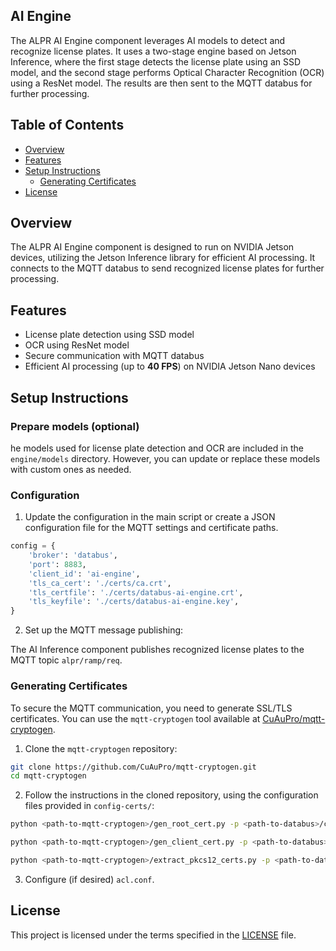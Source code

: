 ## AI Engine

The ALPR AI Engine component leverages AI models to detect and recognize license plates. It uses a two-stage engine based on Jetson Inference, where the first stage detects the license plate using an SSD model, and the second stage performs Optical Character Recognition (OCR) using a ResNet model. The results are then sent to the MQTT databus for further processing.



## Table of Contents

- [Overview](#overview)
- [Features](#features)
- [Setup Instructions](#setup-instructions)
  - [Generating Certificates](#generating-certificates)
- [License](#license)

## Overview <a id='overview'></a>

The ALPR AI Engine component is designed to run on NVIDIA Jetson devices, utilizing the Jetson Inference library for efficient AI processing. It connects to the MQTT databus to send recognized license plates for further processing.

## Features <a id='features'></a>
 - License plate detection using SSD model
 - OCR using ResNet model
 - Secure communication with MQTT databus
 - Efficient AI processing (up to **40 FPS**) on NVIDIA Jetson Nano devices

## Setup Instructions <a id='setup-instructions'></a>

### Prepare models (optional)
he models used for license plate detection and OCR are included in the `engine/models` directory. However, you can update or replace these models with custom ones as needed.

### Configuration

1. Update the configuration in the main script or create a JSON configuration file for the MQTT settings and certificate paths.

```python
config = {
    'broker': 'databus',
    'port': 8883,
    'client_id': 'ai-engine',
    'tls_ca_cert': './certs/ca.crt',
    'tls_certfile': './certs/databus-ai-engine.crt',
    'tls_keyfile': './certs/databus-ai-engine.key',
}
```
2. Set up the MQTT message publishing:

The AI Inference component publishes recognized license plates to the MQTT topic `alpr/ramp/req`.

### Generating Certificates  <a id='generating-certificates'></a>

To secure the MQTT communication, you need to generate SSL/TLS certificates. You can use the `mqtt-cryptogen` tool available at [CuAuPro/mqtt-cryptogen](https://github.com/CuAuPro/mqtt-cryptogen).

1. Clone the `mqtt-cryptogen` repository:

```bash
git clone https://github.com/CuAuPro/mqtt-cryptogen.git
cd mqtt-cryptogen
```

2. Follow the instructions in the cloned repository, using the configuration files provided in `config-certs/`:

```bash
python <path-to-mqtt-cryptogen>/gen_root_cert.py -p <path-to-databus>/config-certs/root_cert_req.json
```

```bash
python <path-to-mqtt-cryptogen>/gen_client_cert.py -p <path-to-databus>/config-certs/client_cert_req.json 
```

```bash
python <path-to-mqtt-cryptogen>/extract_pkcs12_certs.py -p <path-to-databus>/config-certs/extract_pkcs12_req.json
```
3. Configure (if desired) `acl.conf`.


## License <a id='license'></a>

This project is licensed under the terms specified in the [LICENSE](../LICENSE) file.
